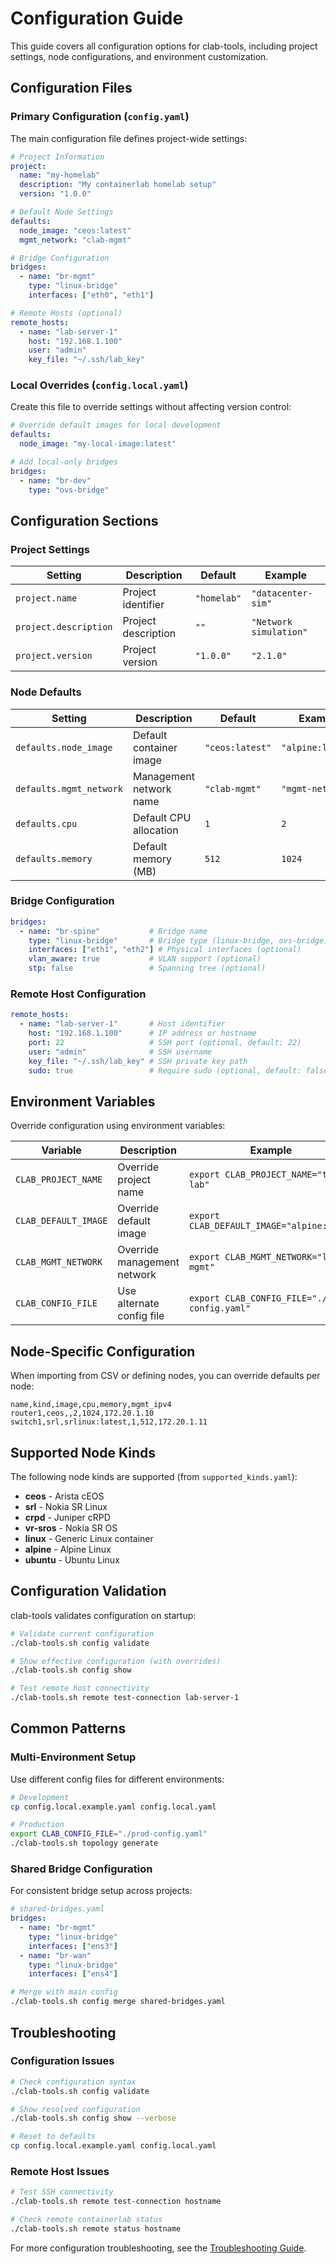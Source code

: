 # Configuration Guide

This guide covers all configuration options for clab-tools, including project settings, node configurations, and environment customization.

## Configuration Files

### Primary Configuration (`config.yaml`)

The main configuration file defines project-wide settings:

```yaml
# Project Information
project:
  name: "my-homelab"
  description: "My containerlab homelab setup"
  version: "1.0.0"

# Default Node Settings
defaults:
  node_image: "ceos:latest"
  mgmt_network: "clab-mgmt"

# Bridge Configuration
bridges:
  - name: "br-mgmt"
    type: "linux-bridge"
    interfaces: ["eth0", "eth1"]

# Remote Hosts (optional)
remote_hosts:
  - name: "lab-server-1"
    host: "192.168.1.100"
    user: "admin"
    key_file: "~/.ssh/lab_key"
```

### Local Overrides (`config.local.yaml`)

Create this file to override settings without affecting version control:

```yaml
# Override default images for local development
defaults:
  node_image: "my-local-image:latest"

# Add local-only bridges
bridges:
  - name: "br-dev"
    type: "ovs-bridge"
```

## Configuration Sections

### Project Settings

| Setting | Description | Default | Example |
|---------|-------------|---------|---------|
| `project.name` | Project identifier | `"homelab"` | `"datacenter-sim"` |
| `project.description` | Project description | `""` | `"Network simulation"` |
| `project.version` | Project version | `"1.0.0"` | `"2.1.0"` |

### Node Defaults

| Setting | Description | Default | Example |
|---------|-------------|---------|---------|
| `defaults.node_image` | Default container image | `"ceos:latest"` | `"alpine:latest"` |
| `defaults.mgmt_network` | Management network name | `"clab-mgmt"` | `"mgmt-net"` |
| `defaults.cpu` | Default CPU allocation | `1` | `2` |
| `defaults.memory` | Default memory (MB) | `512` | `1024` |

### Bridge Configuration

```yaml
bridges:
  - name: "br-spine"           # Bridge name
    type: "linux-bridge"       # Bridge type (linux-bridge, ovs-bridge)
    interfaces: ["eth1", "eth2"] # Physical interfaces (optional)
    vlan_aware: true           # VLAN support (optional)
    stp: false                 # Spanning tree (optional)
```

### Remote Host Configuration

```yaml
remote_hosts:
  - name: "lab-server-1"       # Host identifier
    host: "192.168.1.100"      # IP address or hostname
    port: 22                   # SSH port (optional, default: 22)
    user: "admin"              # SSH username
    key_file: "~/.ssh/lab_key" # SSH private key path
    sudo: true                 # Require sudo (optional, default: false)
```

## Environment Variables

Override configuration using environment variables:

| Variable | Description | Example |
|----------|-------------|---------|
| `CLAB_PROJECT_NAME` | Override project name | `export CLAB_PROJECT_NAME="test-lab"` |
| `CLAB_DEFAULT_IMAGE` | Override default image | `export CLAB_DEFAULT_IMAGE="alpine:3.18"` |
| `CLAB_MGMT_NETWORK` | Override management network | `export CLAB_MGMT_NETWORK="lab-mgmt"` |
| `CLAB_CONFIG_FILE` | Use alternate config file | `export CLAB_CONFIG_FILE="./prod-config.yaml"` |

## Node-Specific Configuration

When importing from CSV or defining nodes, you can override defaults per node:

```csv
name,kind,image,cpu,memory,mgmt_ipv4
router1,ceos,,2,1024,172.20.1.10
switch1,srl,srlinux:latest,1,512,172.20.1.11
```

## Supported Node Kinds

The following node kinds are supported (from `supported_kinds.yaml`):

- **ceos** - Arista cEOS
- **srl** - Nokia SR Linux
- **crpd** - Juniper cRPD
- **vr-sros** - Nokia SR OS
- **linux** - Generic Linux container
- **alpine** - Alpine Linux
- **ubuntu** - Ubuntu Linux

## Configuration Validation

clab-tools validates configuration on startup:

```bash
# Validate current configuration
./clab-tools.sh config validate

# Show effective configuration (with overrides)
./clab-tools.sh config show

# Test remote host connectivity
./clab-tools.sh remote test-connection lab-server-1
```

## Common Patterns

### Multi-Environment Setup

Use different config files for different environments:

```bash
# Development
cp config.local.example.yaml config.local.yaml

# Production
export CLAB_CONFIG_FILE="./prod-config.yaml"
./clab-tools.sh topology generate
```

### Shared Bridge Configuration

For consistent bridge setup across projects:

```yaml
# shared-bridges.yaml
bridges:
  - name: "br-mgmt"
    type: "linux-bridge"
    interfaces: ["ens3"]
  - name: "br-wan"
    type: "linux-bridge"
    interfaces: ["ens4"]
```

```bash
# Merge with main config
./clab-tools.sh config merge shared-bridges.yaml
```

## Troubleshooting

### Configuration Issues

```bash
# Check configuration syntax
./clab-tools.sh config validate

# Show resolved configuration
./clab-tools.sh config show --verbose

# Reset to defaults
cp config.local.example.yaml config.local.yaml
```

### Remote Host Issues

```bash
# Test SSH connectivity
./clab-tools.sh remote test-connection hostname

# Check remote containerlab status
./clab-tools.sh remote status hostname
```

For more configuration troubleshooting, see the [Troubleshooting Guide](troubleshooting.md).
